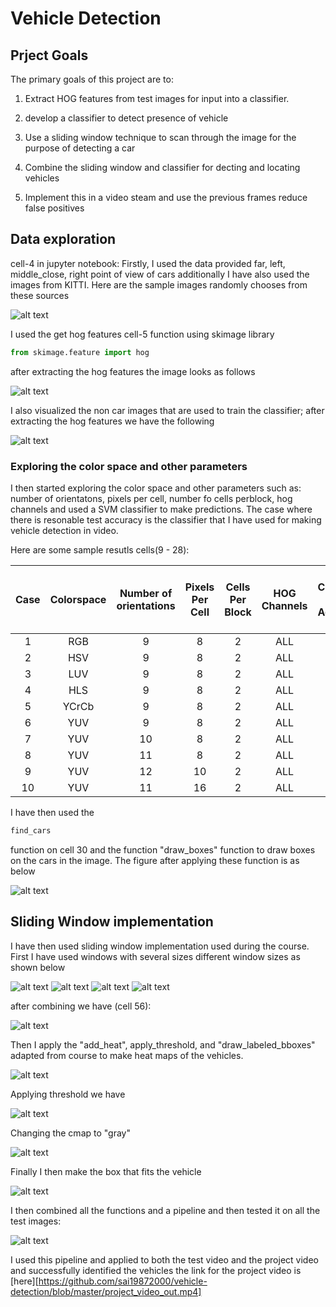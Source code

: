 # Vehicle Detection 

## Prject Goals

The primary goals of this project are to:
1) Extract HOG features from test images for input into a classifier.

2) develop a classifier to detect presence of vehicle

3) Use a sliding window technique to scan through the image for the purpose of detecting a car

3) Combine the sliding window and classifier for decting and locating vehicles

4) Implement this in a video steam and use the previous frames reduce false positives


[//]: # (Image References)

[im01]: figures/fig1.png "*"
[im02]: figures/fig2.png "*"
[im03]: figures/fig3.png "*"
[im04]: figures/fig4.png "*"
[im05]: figures/fig5.png "*"
[im06]: figures/fig6.png "*"
[im07]: figures/fig7.png "*"
[im08]: figures/fig8.png "*"
[im09]: figures/fig9.png "*"
[im10]: figures/fig10.png "*"
[im11]: figures/fig11.png "*"
[im12]: figures/fig12.png "*"
[im13]: figures/fig13.png "*"
[im14]: figures/fig14.png "*"




## Data exploration

cell-4 in jupyter notebook: Firstly, I used the data provided far, left, middle_close, right point of view of cars additionally
I have also used the images from KITTI. Here are the sample images randomly chooses from these sources

![alt text][im01]

I used the get hog features cell-5 function using skimage library
```python 
from skimage.feature import hog
```
after extracting the hog features the image looks as follows

![alt text][im02]

I also visualized the non car images that are used to train the classifier; after extracting the hog features we have
the following

![alt text][im03]

### Exploring the color space and other parameters

I then started exploring the color space and other parameters such as: number of orientatons, pixels per cell, number fo cells perblock, hog channels and used a SVM classifier to make predictions. The case where there is resonable test accuracy is the classifier that I have used for making vehicle detection in video. 

Here are some sample resutls cells(9 - 28):


| Case | Colorspace | Number of orientations | Pixels Per Cell | Cells Per Block | HOG Channels | SVM Classifier Test Accuracy (%) | 
| :-------: | :--------: | :----------: | :-------------: | :-------------: | :---------: | :----------: |
| 1                   | RGB        | 9            | 8               | 2               | ALL| 97.18 |
| 2                   | HSV        | 9            | 8               | 2               | ALL  | 98.11 |
| 3                   | LUV        | 9            | 8               | 2               | ALL  | 97.55 |
| 4                   | HLS        | 9            | 8               | 2               | ALL  | 98.76 |
| 5                   | YCrCb        | 9            | 8               | 2               | ALL  | 98.25 |
| 6                   | YUV        | 9            | 8               | 2               | ALL  | 98.54 |
| 7                   | YUV        | 10            | 8               | 2               | ALL  | 98.48 |
| 8                   | YUV      | 11            | 8               | 2               | ALL  | 98.37 |
| 9                  | YUV      | 12            | 10               | 2               | ALL  | 98.23 |
| 10                  | YUV      | 11            | 16               | 2               | ALL  | 98.03 |


I have then used the 

```Python 
find_cars
```
function on cell 30 and the function "draw_boxes" function to draw boxes on the cars in the image. The figure after applying these function is as below

![alt text][im04]

## Sliding Window implementation

I have then used sliding window implementation used during the course. First I have used windows with several sizes different window sizes as shown below

![alt text][im05]
![alt text][im06]
![alt text][im07]
![alt text][im08]

after combining we have (cell 56):

![alt text][im09]

Then I apply the "add_heat", apply_threshold, and "draw_labeled_bboxes" adapted from course to make heat maps of the vehicles.

![alt text][im10]

Applying threshold we have

![alt text][im11]

Changing the cmap to "gray"

![alt text][im12]

Finally I then make the box that fits the vehicle

![alt text][im13]

I then combined all the functions and a pipeline and then tested it on all the test images:

![alt text][im14]

I used this pipeline and applied to both the test video and the project video and successfully identified the vehicles
the link for the project video is [here][https://github.com/sai19872000/vehicle-detection/blob/master/project_video_out.mp4]
